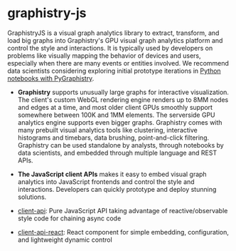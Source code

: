 # graphistry-js


GraphistryJS is a visual graph analytics library to extract, transform, and load big graphs into Graphistry's GPU visual graph analytics platform and control the style and interactions. It is typically used by developers on problems like visually mapping the behavior of devices and users, especially when there are many events or entities involved.  We recommend data scientists considering exploring initial prototype iterations in [Python notebooks with PyGraphistry](https://github.com/graphistry/pygraphistry).

* **Graphistry** supports unusually large graphs for interactive visualization. The client's custom WebGL rendering engine renders up to 8MM nodes and edges at a time, and most older client GPUs smoothly support somewhere between 100K and 1MM elements. The serverside GPU analytics engine supports even bigger graphs. Graphistry comes with many prebuilt visual analytics tools like clustering, interactive histograms and timebars, data brushing, point-and-click filtering.  Graphistry can be used standalone by analysts, through notebooks by data scientists, and embedded through multiple language and REST APIs.

* **The JavaScript client APIs** makes it easy to embed visual graph analytics into JavaScript frontends and control the style and interactions. Developers can quickly prototype and deploy stunning solutions.

* [client-api](projects/client-api/README.md): Pure JavaScript API taking advantage of reactive/observable style code for chaining async code
* [client-api-react](projects/client-api-react/README.md): React component for simple embedding, configuration, and lightweight dynamic control 

